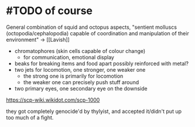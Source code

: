 # #TODO of course

General combination of squid and octopus aspects,
"sentient molluscs (octopodia/cephalopodia) capable of coordination and manipulation of their environment"
-> [[Lavish]]

- chromatophores (skin cells capable of colour change)
	- for communication, emotional display
- beaks for breaking items and food apart
	possibly reinforced with metal? 
- two jets for locomotion, one stronger, one weaker one
	- the strong one is primarily for locomotion
	- the weaker one can precisely push stuff around
- two primary eyes, one secondary eye on the downside


https://scp-wiki.wikidot.com/scp-1000

they got completely genocide'd by thylyist, and accepted it/didn't put up too much of a fight. 